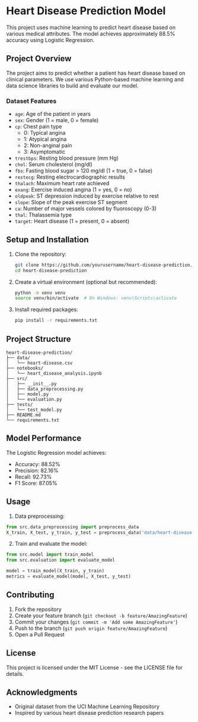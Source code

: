 # Heart Disease Prediction Model

This project uses machine learning to predict heart disease based on various medical attributes. The model achieves approximately 88.5% accuracy using Logistic Regression.

## Project Overview

The project aims to predict whether a patient has heart disease based on clinical parameters. We use various Python-based machine learning and data science libraries to build and evaluate our model.

### Dataset Features

- `age`: Age of the patient in years
- `sex`: Gender (1 = male, 0 = female)
- `cp`: Chest pain type
  - 0: Typical angina
  - 1: Atypical angina
  - 2: Non-anginal pain
  - 3: Asymptomatic
- `trestbps`: Resting blood pressure (mm Hg)
- `chol`: Serum cholesterol (mg/dl)
- `fbs`: Fasting blood sugar > 120 mg/dl (1 = true, 0 = false)
- `restecg`: Resting electrocardiographic results
- `thalach`: Maximum heart rate achieved
- `exang`: Exercise induced angina (1 = yes, 0 = no)
- `oldpeak`: ST depression induced by exercise relative to rest
- `slope`: Slope of the peak exercise ST segment
- `ca`: Number of major vessels colored by fluoroscopy (0-3)
- `thal`: Thalassemia type
- `target`: Heart disease (1 = present, 0 = absent)

## Setup and Installation

1. Clone the repository:
   ```bash
   git clone https://github.com/yourusername/heart-disease-prediction.git
   cd heart-disease-prediction
   ```

2. Create a virtual environment (optional but recommended):
   ```bash
   python -m venv venv
   source venv/bin/activate  # On Windows: venv\Scripts\activate
   ```

3. Install required packages:
   ```bash
   pip install -r requirements.txt
   ```

## Project Structure

```
heart-disease-prediction/
├── data/
│   └── heart-disease.csv
├── notebooks/
│   └── heart_disease_analysis.ipynb
├── src/
│   ├── __init__.py
│   ├── data_preprocessing.py
│   ├── model.py
│   └── evaluation.py
├── tests/
│   └── test_model.py
├── README.md
└── requirements.txt
```

## Model Performance

The Logistic Regression model achieves:
- Accuracy: 88.52%
- Precision: 82.16%
- Recall: 92.73%
- F1 Score: 87.05%

## Usage

1. Data preprocessing:
```python
from src.data_preprocessing import preprocess_data
X_train, X_test, y_train, y_test = preprocess_data('data/heart-disease.csv')
```

2. Train and evaluate the model:
```python
from src.model import train_model
from src.evaluation import evaluate_model

model = train_model(X_train, y_train)
metrics = evaluate_model(model, X_test, y_test)
```

## Contributing

1. Fork the repository
2. Create your feature branch (`git checkout -b feature/AmazingFeature`)
3. Commit your changes (`git commit -m 'Add some AmazingFeature'`)
4. Push to the branch (`git push origin feature/AmazingFeature`)
5. Open a Pull Request

## License

This project is licensed under the MIT License - see the LICENSE file for details.

## Acknowledgments

- Original dataset from the UCI Machine Learning Repository
- Inspired by various heart disease prediction research papers